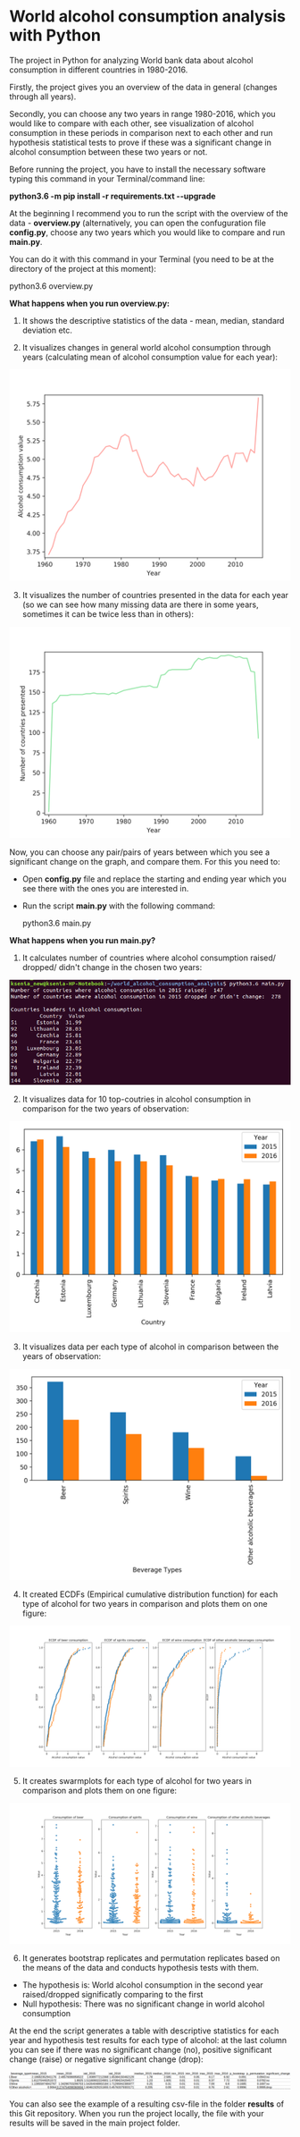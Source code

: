 # World alcohol consumption analysis with Python

The project in Python for analyzing World bank data about alcohol consumption in different countries in 1980-2016. 

Firstly, the project gives you an overview of the data in general (changes through all years). 

Secondly, you can choose any two years in range 1980-2016, which you would like to compare with each other, see visualization of alcohol consumption in these periods in comparison next to each other and run hypothesis statistical tests to prove if these was a significant change in alcohol consumption between these two years or not.

Before running the project, you have to install the necessary software typing this command in your Terminal/command line:

**python3.6 -m pip install -r requirements.txt --upgrade**

At the beginning I recommend you to run the script with the overview of the data - **overview.py** (alternatively, you can open the confuguration file **config.py**, choose any two years which you would like to compare and run **main.py**.

You can do it with this command in your Terminal (you need to be at the directory of the project at this moment):

python3.6 overview.py

**What happens when you run overview.py:**

1. It shows the descriptive statistics of the data - mean, median, standard deviation etc.

2. It visualizes changes in general world alcohol consumption through years (calculating mean of alcohol consumption value for each year):

![alt text](https://github.com/YaKsenia/world_alcohol_consumption_analysis_python/blob/master/visualizations/overview_alcohol_consumption_all_years.png)

3. It visualizes the number of countries presented in the data for each year (so we can see how many missing data are there in some years, sometimes it can be twice less than in others):

![alt text](https://github.com/YaKsenia/world_alcohol_consumption_analysis_python/blob/master/visualizations/number_of_countries_per_year.png)


Now, you can choose any pair/pairs of years between which you see a significant change on the graph, and compare them. For this you need to:

- Open **config.py** file and replace the starting and ending year which you see there with the ones you are interested in.

- Run the script **main.py** with the following command:
  
  python3.6 main.py
  
  
**What happens when you run main.py?**


1. It calculates number of countries where alcohol consumption raised/ dropped/ didn't change in the chosen two years:

![alt text](https://github.com/YaKsenia/world_alcohol_consumption_analysis_python/blob/master/visualizations/output1.png)


2. It visualizes data for 10 top-coutries in alcohol consumption in comparison for the two years of observation:

![alt text](https://github.com/YaKsenia/world_alcohol_consumption_analysis_python/blob/master/visualizations/countries_leaders_2015-2016.png)


3. It visualizes data per each type of alcohol in comparison between the years of observation:

![alt text](https://github.com/YaKsenia/world_alcohol_consumption_analysis_python/blob/master/visualizations/types_alcohol_compare_2015-2016.png)


4. It created ECDFs (Empirical cumulative distribution function) for each type of alcohol for two years in comparison and plots them on one figure:

![alt text](https://github.com/YaKsenia/world_alcohol_consumption_analysis_python/blob/master/visualizations/all_ecdfs_2015-2016.png)


5. It creates swarmplots for each type of alcohol for two years in comparison and plots them on one figure:

![alt text](https://github.com/YaKsenia/world_alcohol_consumption_analysis_python/blob/master/visualizations/all_swarmplots_2015-2016.png)


6. It generates bootstrap replicates and permutation replicates based on the means of the data and conducts hypothesis tests with them.

- The hypothesis is: World alcohol consumption in the second year raised/dropped significatly comparing to the first
- Null hypothesis: There was no significant change in world alcohol consumption



At the end the script generates a table with descriptive statistics for each year and hypothesis test results for each type of alcohol: at the last column you can see if there was no significant change (no), positive significant change (raise) or negative significant change (drop):



![alt text](https://github.com/YaKsenia/world_alcohol_consumption_analysis_python/blob/master/visualizations/output2.png)




You can also see the example of a resulting csv-file in the folder **results** of this Git repository. When you run the project locally, the file with your results will be saved in the main project folder.
